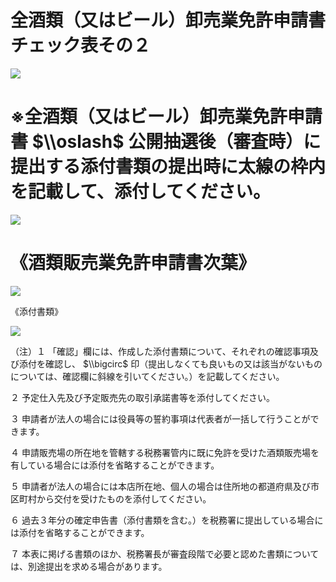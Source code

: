 # 全酒類（又はビール）卸売業免許申請書チェック表その２

![](https://www.nta.go.jp/tmp/af799ea5-a453-40fa-9b0a-825c7e593b53/images/4f5439e4046d098611ea6b3778ee522f3bfc4ad6206e7d9312b9318d9dc9bf75.jpg)

# ※全酒類（又はビール）卸売業免許申請書 $\\oslash$ 公開抽選後（審査時）に提出する添付書類の提出時に太線の枠内を記載して、添付してください。

![](https://www.nta.go.jp/tmp/af799ea5-a453-40fa-9b0a-825c7e593b53/images/f4200d798dc3b6eff7ef10782b29f66ade8bcf7bd7810d8c228129c8697e8c40.jpg)

# 《酒類販売業免許申請書次葉》

![](https://www.nta.go.jp/tmp/af799ea5-a453-40fa-9b0a-825c7e593b53/images/792f88abcfb00422a958c3565f1f463f07e0c3d6a2663667ef5a09286eb8fd27.jpg)

《添付書類》

![](https://www.nta.go.jp/tmp/af799ea5-a453-40fa-9b0a-825c7e593b53/images/5e456871522fbf7905b3b5776a7e6bb4749fe4e2dde643dfeef1aad849b737bc.jpg)

（注）１ 「確認」欄には、作成した添付書類について、それぞれの確認事項及び添付を確認し、 $\\bigcirc$ 印（提出しなくても良いもの又は該当がないものについては、確認欄に斜線を引いてください。）を記載してください。

２ 予定仕入先及び予定販売先の取引承諾書等を添付してください。

３ 申請者が法人の場合には役員等の誓約事項は代表者が一括して行うことができます。

４ 申請販売場の所在地を管轄する税務署管内に既に免許を受けた酒類販売場を有している場合には添付を省略することができます。

５ 申請者が法人の場合には本店所在地、個人の場合は住所地の都道府県及び市区町村から交付を受けたものを添付してください。

６ 過去３年分の確定申告書（添付書類を含む。）を税務署に提出している場合には添付を省略することができます。

７ 本表に掲げる書類のほか、税務署長が審査段階で必要と認めた書類については、別途提出を求める場合があります。